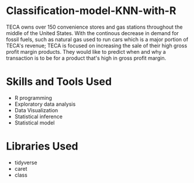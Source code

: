 # Classification-model-KNN-with-R
TECA owns over 150 convenience stores and gas stations throughout the middle of the United States. With the continous decrease in demand for fossil fuels, such as natural gas used to run cars which is a major portion of TECA's revenue; TECA is focused on increasing the sale of their high gross profit margin products. They would like to predict when and why a transaction is to be for a product that's high in gross profit margin.

# Skills and Tools Used

- R programming
- Exploratory data analysis
- Data Visualization
- Statistical inference
- Statistical model

# Libraries Used

- tidyverse
- caret
- class
